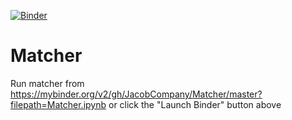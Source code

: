 [![Binder](https://mybinder.org/badge_logo.svg)](https://mybinder.org/v2/gh/JacobCompany/Matcher/master?filepath=Matcher.ipynb)

# Matcher

Run matcher from https://mybinder.org/v2/gh/JacobCompany/Matcher/master?filepath=Matcher.ipynb or click the "Launch Binder" button above
